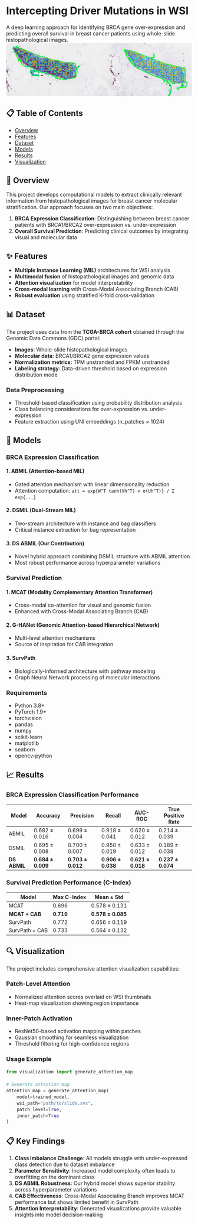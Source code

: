 # Intercepting Driver Mutations in WSI

A deep learning approach for identifying BRCA gene over-expression and predicting overall survival in breast cancer patients using whole-slide histopathological images.
![](img/attention_map_val_MCAT_distillation.png)
## 📋 Table of Contents
- [Overview](#overview)
- [Features](#features)
- [Dataset](#dataset)
- [Models](#models)
- [Results](#results)
- [Visualization](#visualization)


## 🔬 Overview

This project develops computational models to extract clinically relevant information from histopathological images for breast cancer molecular stratification. Our approach focuses on two main objectives:

1. **BRCA Expression Classification**: Distinguishing between breast cancer patients with BRCA1/BRCA2 over-expression vs. under-expression
2. **Overall Survival Prediction**: Predicting clinical outcomes by integrating visual and molecular data

## ✨ Features

- **Multiple Instance Learning (MIL)** architectures for WSI analysis
- **Multimodal fusion** of histopathological images and genomic data
- **Attention visualization** for model interpretability
- **Cross-modal learning** with Cross-Modal Associating Branch (CAB)
- **Robust evaluation** using stratified K-fold cross-validation

## 📊 Dataset

The project uses data from the **TCGA-BRCA cohort** obtained through the Genomic Data Commons (GDC) portal:

- **Images**: Whole-slide histopathological images
- **Molecular data**: BRCA1/BRCA2 gene expression values
- **Normalization metrics**: TPM unstranded and FPKM unstranded
- **Labeling strategy**: Data-driven threshold based on expression distribution mode

### Data Preprocessing
- Threshold-based classification using probability distribution analysis
- Class balancing considerations for over-expression vs. under-expression
- Feature extraction using UNI embeddings (n_patches × 1024)

## 🤖 Models

### BRCA Expression Classification

#### 1. ABMIL (Attention-based MIL)
- Gated attention mechanism with linear dimensionality reduction
- Attention computation: `att = exp{W^T tanh(Vh^T) ⊙ σ(Uh^T)} / Σ exp{...}`

#### 2. DSMIL (Dual-Stream MIL)
- Two-stream architecture with instance and bag classifiers
- Critical instance extraction for bag representation

#### 3. DS ABMIL (Our Contribution)
- Novel hybrid approach combining DSMIL structure with ABMIL attention
- Most robust performance across hyperparameter variations

### Survival Prediction

#### 1. MCAT (Modality Complementary Attention Transformer)
- Cross-modal co-attention for visual and genomic fusion
- Enhanced with Cross-Modal Associating Branch (CAB)

#### 2. G-HANet (Genomic Attention-based Hierarchical Network)
- Multi-level attention mechanisms
- Source of inspiration for CAB integration

#### 3. SurvPath
- Biologically-informed architecture with pathway modeling
- Graph Neural Network processing of molecular interactions

### Requirements
- Python 3.8+
- PyTorch 1.9+
- torchvision
- pandas
- numpy
- scikit-learn
- matplotlib
- seaborn
- opencv-python



## 📈 Results

### BRCA Expression Classification Performance

| Model | Accuracy | Precision | Recall | AUC-ROC | True Positive Rate |
|-------|----------|-----------|---------|---------|-------------------|
| ABMIL | 0.682 ± 0.016 | 0.699 ± 0.004 | 0.918 ± 0.041 | 0.620 ± 0.012 | 0.214 ± 0.039 |
| DSMIL | 0.695 ± 0.008 | 0.700 ± 0.007 | 0.950 ± 0.019 | 0.633 ± 0.012 | 0.189 ± 0.038 |
| **DS ABMIL** | **0.684 ± 0.009** | **0.703 ± 0.012** | **0.906 ± 0.038** | **0.621 ± 0.018** | **0.237 ± 0.074** |

### Survival Prediction Performance (C-Index)

| Model | Max C-Index | Mean ± Std |
|-------|-------------|-------------|
| MCAT | 0.696 | 0.578 ± 0.131 |
| **MCAT + CAB** | **0.719** | **0.578 ± 0.085** |
| SurvPath | 0.772 | 0.656 ± 0.119 |
| SurvPath + CAB | 0.733 | 0.564 ± 0.132 |

## 🔍 Visualization

The project includes comprehensive attention visualization capabilities:

### Patch-Level Attention
- Normalized attention scores overlaid on WSI thumbnails
- Heat-map visualization showing region importance

### Inner-Patch Activation
- ResNet50-based activation mapping within patches
- Gaussian smoothing for seamless visualization
- Threshold filtering for high-confidence regions

### Usage Example
```python
from visualization import generate_attention_map

# Generate attention map
attention_map = generate_attention_map(
    model=trained_model,
    wsi_path="path/to/slide.svs",
    patch_level=True,
    inner_patch=True
)
```

## 📋 Key Findings

1. **Class Imbalance Challenge**: All models struggle with under-expressed class detection due to dataset imbalance
2. **Parameter Sensitivity**: Increased model complexity often leads to overfitting on the dominant class
3. **DS ABMIL Robustness**: Our hybrid model shows superior stability across hyperparameter variations
4. **CAB Effectiveness**: Cross-Modal Associating Branch improves MCAT performance but shows limited benefit in SurvPath
5. **Attention Interpretability**: Generated visualizations provide valuable insights into model decision-making


